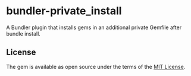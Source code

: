 # bundler-private_install

A Bundler plugin that installs gems in an additional private Gemfile after bundle install.

## License

The gem is available as open source under the terms of the [MIT License](https://opensource.org/licenses/MIT).
